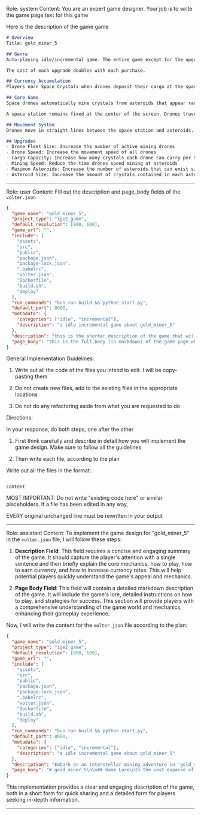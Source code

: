 Role: system
Content: You are an expert game designer. Your job is to write the game page text for this game

Here is the description of the game game
```markdown docs/overview.md
# Overview
Title: gold_miner_5

## Genre
Auto-playing idle/incremental game. The entire game except for the upgrades is fully automated. The player will earn more of the primary currency over time

The cost of each upgrade doubles with each purchase.

## Currency Accumulation
Players earn Space Crystals when drones deposit their cargo at the space station. Each drone can carry a specific amount of crystals which is improved through upgrades.

## Core Game
Space drones automatically mine crystals from asteroids that appear randomly in space. Each asteroid contains a finite amount of crystals, shown as a progress bar above it. When an asteroid is depleted, it disappears and a new one spawns in a random location.

A space station remains fixed at the center of the screen. Drones travel between the station and asteroids, collecting and depositing crystals. The current crystal count is displayed prominently at the top of the screen.

## Movement System
Drones move in straight lines between the space station and asteroids. When a drone reaches an asteroid, it stays for a brief moment to "mine" before returning to the station. After depositing crystals at the station, the drone selects a new asteroid target and repeats the cycle.

## Upgrades
- Drone Fleet Size: Increase the number of active mining drones
- Drone Speed: Increase the movement speed of all drones
- Cargo Capacity: Increase how many crystals each drone can carry per trip
- Mining Speed: Reduce the time drones spend mining at asteroids
- Maximum Asteroids: Increase the number of asteroids that can exist simultaneously
- Asteroid Size: Increase the amount of crystals contained in each asteroid

```
__________________
Role: user
Content: Fill out the description and page_body fields of the `volter.json` 

```json volter.json
{
  "game_name": "gold_miner_5",
  "project_type": "ige2_game",
  "default_resolution": [800, 600],
  "game_url": "",
  "include": [
    "assets",
    "src",
    "public",
    "package.json",
    "package-lock.json",
    ".babelrc",
    "volter.json",
    "Dockerfile",
    "build.sh",
    "deploy"
  ],
  "run_commands": "bun run build && python start.py",
  "default_port": 8000,
  "metadata": {
    "categories": ["idle", "incremental"],
    "description": "a idle incremental game about gold_miner_5"
  },
  "description": "this is the shorter description of the game that will be shown when the game is shared. It should include one sentence to grab the reader's attention and then a brief set of description of what happens in the game - specifically how to play, what happens, how to earn currency, and how to increase currency rates",
  "page_body": "this is the full body (in markdown) of the game page which includes the game lore, instructions, and strategies",
}
```



General Implementation Guidelines:

1. Write out all the code of the files you intend to edit. I will be copy-pasting them

2. Do not create new files, add to the existing files in the appropriate locations

3. Do not do any refactoring aside from what you are requested to do



Directions:

In your response, do both steps, one after the other

1. First think carefully and describe in detail how you will implement the game design. Make sure to follow all the guidelines

2. Then write each file, according to the plan



Write out all the files in the format:

```filetype filepath

content

```



MOST IMPORTANT: Do not write "existing code here" or similar placeholders. If a file has been edited in any way,

EVERY original unchanged line must be rewritten in your output
__________________
Role: assistant
Content: To implement the game design for "gold_miner_5" in the `volter.json` file, I will follow these steps:

1. **Description Field**: This field requires a concise and engaging summary of the game. It should capture the player's attention with a single sentence and then briefly explain the core mechanics, how to play, how to earn currency, and how to increase currency rates. This will help potential players quickly understand the game's appeal and mechanics.

2. **Page Body Field**: This field will contain a detailed markdown description of the game. It will include the game's lore, detailed instructions on how to play, and strategies for success. This section will provide players with a comprehensive understanding of the game world and mechanics, enhancing their gameplay experience.

Now, I will write the content for the `volter.json` file according to the plan:

```json volter.json
{
  "game_name": "gold_miner_5",
  "project_type": "ige2_game",
  "default_resolution": [800, 600],
  "game_url": "",
  "include": [
    "assets",
    "src",
    "public",
    "package.json",
    "package-lock.json",
    ".babelrc",
    "volter.json",
    "Dockerfile",
    "build.sh",
    "deploy"
  ],
  "run_commands": "bun run build && python start.py",
  "default_port": 8000,
  "metadata": {
    "categories": ["idle", "incremental"],
    "description": "a idle incremental game about gold_miner_5"
  },
  "description": "Embark on an interstellar mining adventure in 'gold_miner_5', where your fleet of drones automatically mines Space Crystals from asteroids. Earn crystals by having drones deposit their cargo at the space station, and use them to purchase upgrades that double in cost with each acquisition. Enhance your fleet's efficiency and watch your crystal count soar!",
  "page_body": "# gold_miner_5\n\n## Game Lore\nIn the vast expanse of space, a new frontier of wealth awaits. As the commander of a fleet of advanced mining drones, your mission is to harvest the precious Space Crystals from asteroids scattered across the galaxy. These crystals are the key to unlocking new technologies and expanding your mining empire.\n\n## How to Play\n- **Objective**: Accumulate as many Space Crystals as possible by mining asteroids.\n- **Drones**: Your drones automatically seek out and mine asteroids, returning to the space station to deposit their cargo.\n- **Asteroids**: Each asteroid has a finite amount of crystals, indicated by a progress bar. Once depleted, a new asteroid will appear.\n\n## Currency Accumulation\n- **Space Crystals**: Earned when drones deposit their cargo at the space station. Use these crystals to purchase upgrades.\n\n## Upgrades\n- **Drone Fleet Size**: Increase the number of active mining drones.\n- **Drone Speed**: Boost the movement speed of all drones.\n- **Cargo Capacity**: Enhance how many crystals each drone can carry per trip.\n- **Mining Speed**: Reduce the time drones spend mining at asteroids.\n- **Maximum Asteroids**: Allow more asteroids to exist simultaneously.\n- **Asteroid Size**: Increase the amount of crystals contained in each asteroid.\n\n## Strategies\n- **Prioritize Upgrades**: Focus on upgrades that will maximize your crystal output early on, such as increasing drone speed and cargo capacity.\n- **Balance Your Fleet**: Ensure a balanced approach to upgrading fleet size and mining speed to maintain a steady flow of crystals.\n- **Adapt to Changes**: As the game progresses, adapt your strategy to the changing availability of asteroids and crystal deposits.\n\nEmbark on your journey to become the ultimate space mining tycoon in 'gold_miner_5'!"
}
```

This implementation provides a clear and engaging description of the game, both in a short form for quick sharing and a detailed form for players seeking in-depth information.
__________________
